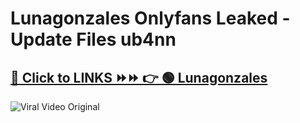 
 # Lunagonzales Onlyfans Leaked - Update Files ub4nn

## <h2><a href="https://clipsfans.com/Lunagonzales&ref=git">🔗 Click to LINKS ⏩⏩ 👉 🟢 Lunagonzales </a></h2>

<a href="https://clipsfans.com/Lunagonzales&ref=git" rel="nofollow" data-target="animated-image.originalLink"><img src="https://i.ibb.co.com/xMMVF88/686577567.gif" alt="Viral Video Original" style="max-width: 100%; display: inline-block;" data-target="animated-image.originalImage"></a>

